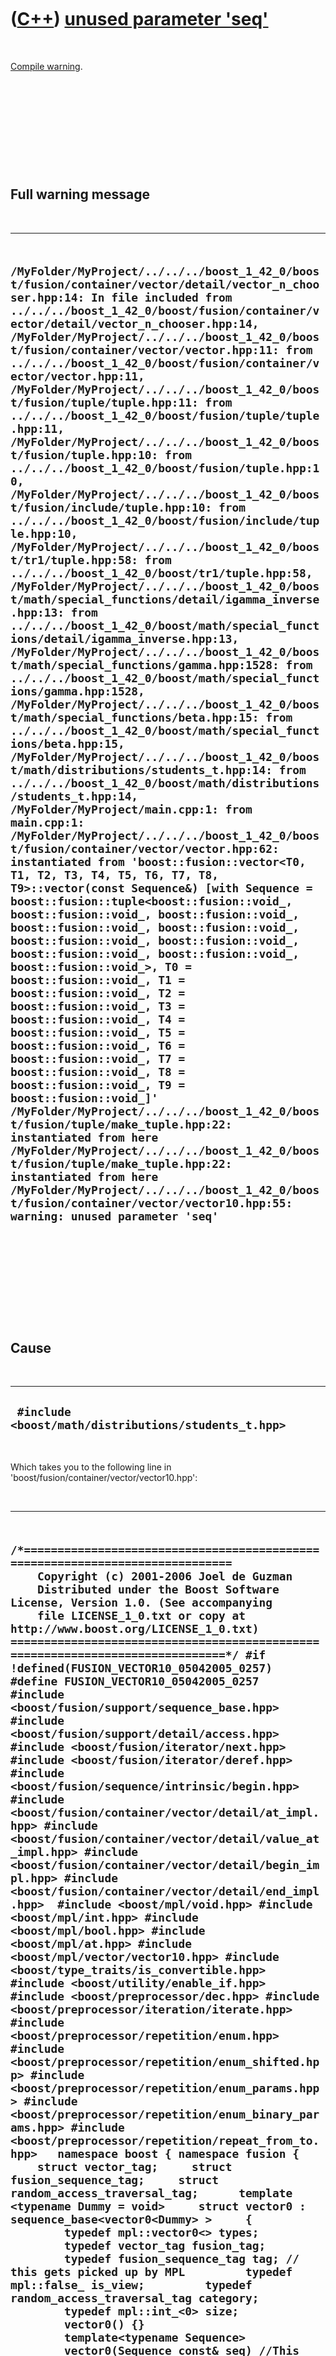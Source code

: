 
 

 

 

 

 

([C++](Cpp.md)) [unused parameter 'seq'](CppCompileWarningUnusedParameterSeq.md)
==================================================================================

 

[Compile warning](CppCompileError.md).

 

 

 

 

 

Full warning message
--------------------

 

  --------------------------------------------------------------------------------------------------------------------------------------------------------------------------------------------------------------------------------------------------------------------------------------------------------------------------------------------------------------------------------------------------------------------------------------------------------------------------------------------------------------------------------------------------------------------------------------------------------------------------------------------------------------------------------------------------------------------------------------------------------------------------------------------------------------------------------------------------------------------------------------------------------------------------------------------------------------------------------------------------------------------------------------------------------------------------------------------------------------------------------------------------------------------------------------------------------------------------------------------------------------------------------------------------------------------------------------------------------------------------------------------------------------------------------------------------------------------------------------------------------------------------------------------------------------------------------------------------------------------------------------------------------------------------------------------------------------------------------------------------------------------------------------------------------------------------------------------------------------------------------------------------------------------------------------------------------------------------------------------------------------------------------------------------------------------------------------------------------------------------------------------------------------------------------------------------------------------------------------------------------------------------------------------------------------------------------------------------------------------------------------------------------------------------------------------------------------------------------------------------------------------------------------------------------------------------------------------------------------------------------------------------------------------------------------------------------------------------------------------------------
  ` /MyFolder/MyProject/../../../boost_1_42_0/boost/fusion/container/vector/detail/vector_n_chooser.hpp:14: In file included from ../../../boost_1_42_0/boost/fusion/container/vector/detail/vector_n_chooser.hpp:14, /MyFolder/MyProject/../../../boost_1_42_0/boost/fusion/container/vector/vector.hpp:11: from ../../../boost_1_42_0/boost/fusion/container/vector/vector.hpp:11, /MyFolder/MyProject/../../../boost_1_42_0/boost/fusion/tuple/tuple.hpp:11: from ../../../boost_1_42_0/boost/fusion/tuple/tuple.hpp:11, /MyFolder/MyProject/../../../boost_1_42_0/boost/fusion/tuple.hpp:10: from ../../../boost_1_42_0/boost/fusion/tuple.hpp:10, /MyFolder/MyProject/../../../boost_1_42_0/boost/fusion/include/tuple.hpp:10: from ../../../boost_1_42_0/boost/fusion/include/tuple.hpp:10, /MyFolder/MyProject/../../../boost_1_42_0/boost/tr1/tuple.hpp:58: from ../../../boost_1_42_0/boost/tr1/tuple.hpp:58, /MyFolder/MyProject/../../../boost_1_42_0/boost/math/special_functions/detail/igamma_inverse.hpp:13: from ../../../boost_1_42_0/boost/math/special_functions/detail/igamma_inverse.hpp:13, /MyFolder/MyProject/../../../boost_1_42_0/boost/math/special_functions/gamma.hpp:1528: from ../../../boost_1_42_0/boost/math/special_functions/gamma.hpp:1528, /MyFolder/MyProject/../../../boost_1_42_0/boost/math/special_functions/beta.hpp:15: from ../../../boost_1_42_0/boost/math/special_functions/beta.hpp:15, /MyFolder/MyProject/../../../boost_1_42_0/boost/math/distributions/students_t.hpp:14: from ../../../boost_1_42_0/boost/math/distributions/students_t.hpp:14, /MyFolder/MyProject/main.cpp:1: from main.cpp:1: /MyFolder/MyProject/../../../boost_1_42_0/boost/fusion/container/vector/vector.hpp:62:   instantiated from 'boost::fusion::vector<T0, T1, T2, T3, T4, T5, T6, T7, T8, T9>::vector(const Sequence&) [with Sequence = boost::fusion::tuple<boost::fusion::void_, boost::fusion::void_, boost::fusion::void_, boost::fusion::void_, boost::fusion::void_, boost::fusion::void_, boost::fusion::void_, boost::fusion::void_, boost::fusion::void_, boost::fusion::void_>, T0 = boost::fusion::void_, T1 = boost::fusion::void_, T2 = boost::fusion::void_, T3 = boost::fusion::void_, T4 = boost::fusion::void_, T5 = boost::fusion::void_, T6 = boost::fusion::void_, T7 = boost::fusion::void_, T8 = boost::fusion::void_, T9 = boost::fusion::void_]' /MyFolder/MyProject/../../../boost_1_42_0/boost/fusion/tuple/make_tuple.hpp:22:   instantiated from here /MyFolder/MyProject/../../../boost_1_42_0/boost/fusion/tuple/make_tuple.hpp:22:   instantiated from here /MyFolder/MyProject/../../../boost_1_42_0/boost/fusion/container/vector/vector10.hpp:55: warning: unused parameter 'seq'`
  --------------------------------------------------------------------------------------------------------------------------------------------------------------------------------------------------------------------------------------------------------------------------------------------------------------------------------------------------------------------------------------------------------------------------------------------------------------------------------------------------------------------------------------------------------------------------------------------------------------------------------------------------------------------------------------------------------------------------------------------------------------------------------------------------------------------------------------------------------------------------------------------------------------------------------------------------------------------------------------------------------------------------------------------------------------------------------------------------------------------------------------------------------------------------------------------------------------------------------------------------------------------------------------------------------------------------------------------------------------------------------------------------------------------------------------------------------------------------------------------------------------------------------------------------------------------------------------------------------------------------------------------------------------------------------------------------------------------------------------------------------------------------------------------------------------------------------------------------------------------------------------------------------------------------------------------------------------------------------------------------------------------------------------------------------------------------------------------------------------------------------------------------------------------------------------------------------------------------------------------------------------------------------------------------------------------------------------------------------------------------------------------------------------------------------------------------------------------------------------------------------------------------------------------------------------------------------------------------------------------------------------------------------------------------------------------------------------------------------------------------------

 

 

 

 

 

Cause
-----

 

  -------------------------------------------------------
  ` #include <boost/math/distributions/students_t.hpp>`
  -------------------------------------------------------

 

Which takes you to the following line in
'boost/fusion/container/vector/vector10.hpp':

 

  ---------------------------------------------------------------------------------------------------------------------------------------------------------------------------------------------------------------------------------------------------------------------------------------------------------------------------------------------------------------------------------------------------------------------------------------------------------------------------------------------------------------------------------------------------------------------------------------------------------------------------------------------------------------------------------------------------------------------------------------------------------------------------------------------------------------------------------------------------------------------------------------------------------------------------------------------------------------------------------------------------------------------------------------------------------------------------------------------------------------------------------------------------------------------------------------------------------------------------------------------------------------------------------------------------------------------------------------------------------------------------------------------------------------------------------------------------------------------------------------------------------------------------------------------------------------------------------------------------------------------------------------------------------------------------------------------------------------------------------------------------------------------------------------------------------------------------------------------------------------------------------------------------------------------------------------------------------------------------------------------------------------------------------------------------------------------------------------------------------------------------------------------------------------------------------------------------------------------------------------------------------------------------------------------------------------------------------------------------------------------------------------------------------------------------------------------------------------------------------
  ` /*=============================================================================     Copyright (c) 2001-2006 Joel de Guzman      Distributed under the Boost Software License, Version 1.0. (See accompanying      file LICENSE_1_0.txt or copy at http://www.boost.org/LICENSE_1_0.txt) ==============================================================================*/ #if !defined(FUSION_VECTOR10_05042005_0257) #define FUSION_VECTOR10_05042005_0257  #include <boost/fusion/support/sequence_base.hpp> #include <boost/fusion/support/detail/access.hpp> #include <boost/fusion/iterator/next.hpp> #include <boost/fusion/iterator/deref.hpp> #include <boost/fusion/sequence/intrinsic/begin.hpp> #include <boost/fusion/container/vector/detail/at_impl.hpp> #include <boost/fusion/container/vector/detail/value_at_impl.hpp> #include <boost/fusion/container/vector/detail/begin_impl.hpp> #include <boost/fusion/container/vector/detail/end_impl.hpp>  #include <boost/mpl/void.hpp> #include <boost/mpl/int.hpp> #include <boost/mpl/bool.hpp> #include <boost/mpl/at.hpp> #include <boost/mpl/vector/vector10.hpp> #include <boost/type_traits/is_convertible.hpp> #include <boost/utility/enable_if.hpp>  #include <boost/preprocessor/dec.hpp> #include <boost/preprocessor/iteration/iterate.hpp> #include <boost/preprocessor/repetition/enum.hpp> #include <boost/preprocessor/repetition/enum_shifted.hpp> #include <boost/preprocessor/repetition/enum_params.hpp> #include <boost/preprocessor/repetition/enum_binary_params.hpp> #include <boost/preprocessor/repetition/repeat_from_to.hpp>   namespace boost { namespace fusion {     struct vector_tag;     struct fusion_sequence_tag;     struct random_access_traversal_tag;      template <typename Dummy = void>     struct vector0 : sequence_base<vector0<Dummy> >     {         typedef mpl::vector0<> types;         typedef vector_tag fusion_tag;         typedef fusion_sequence_tag tag; // this gets picked up by MPL         typedef mpl::false_ is_view;         typedef random_access_traversal_tag category;         typedef mpl::int_<0> size;          vector0() {}          template<typename Sequence>         vector0(Sequence const& seq) //This line         {}     };  // expand vector1 to vector10 #define BOOST_PP_FILENAME_1 <boost/fusion/container/vector/detail/vector_n.hpp> #define BOOST_PP_ITERATION_LIMITS (1, 10) #include BOOST_PP_ITERATE()  }}  #endif`
  ---------------------------------------------------------------------------------------------------------------------------------------------------------------------------------------------------------------------------------------------------------------------------------------------------------------------------------------------------------------------------------------------------------------------------------------------------------------------------------------------------------------------------------------------------------------------------------------------------------------------------------------------------------------------------------------------------------------------------------------------------------------------------------------------------------------------------------------------------------------------------------------------------------------------------------------------------------------------------------------------------------------------------------------------------------------------------------------------------------------------------------------------------------------------------------------------------------------------------------------------------------------------------------------------------------------------------------------------------------------------------------------------------------------------------------------------------------------------------------------------------------------------------------------------------------------------------------------------------------------------------------------------------------------------------------------------------------------------------------------------------------------------------------------------------------------------------------------------------------------------------------------------------------------------------------------------------------------------------------------------------------------------------------------------------------------------------------------------------------------------------------------------------------------------------------------------------------------------------------------------------------------------------------------------------------------------------------------------------------------------------------------------------------------------------------------------------------------------------------

 

[IDE](CppIde.md): [Qt Creator](CppQtCreator.md) 1.3.1

[Project type](CppQtProjectType.md): Qt4 Console Application

[Selected required modules](CppQtCreatorSelectRequiredModules.png):
QtCore

[Compiler](CppCompiler.md): [G++](CppGpp.md) 4.4.1

[Boost](CppBoost.md) version: 1.42.0

 

 

 

 

 

Solution
--------

 

The compiler is right: seq is an unused variable. I changed the code to

 

  ----------------------------------------------------------------------------------------------------------------------------------------------------------------------------------------------------------------------------------------------------------------------------------------------------------------------------------------------------------------------------------------------------------------------------------------------------------------------------------------------------------------------------------------------------------------------------------------------------------------------------------------------------------------------------------------------------------------------------------------------------------------------------------------------------------------------------------------------------------------------------------------------------------------------------------------------------------------------------------------------------------------------------------------------------------------------------------------------------------------------------------------------------------------------------------------------------------------------------------------------------------------------------------------------------------------------------------------------------------------------------------------------------------------------------------------------------------------------------------------------------------------------------------------------------------------------------------------------------------------------------------------------------------------------------------------------------------------------------------------------------------------------------------------------------------------------------------------------------------------------------------------------------------------------------------------------------------------------------------------------------------------------------------------------------------------------------------------------------------------------------------------------------------------------------------------------------------------------------------------------------------------------------------------------------------------------------------------------------------------------------------------------------------------------------------------------------------------------------
  ` /*=============================================================================     Copyright (c) 2001-2006 Joel de Guzman      Distributed under the Boost Software License, Version 1.0. (See accompanying      file LICENSE_1_0.txt or copy at http://www.boost.org/LICENSE_1_0.txt) ==============================================================================*/ #if !defined(FUSION_VECTOR10_05042005_0257) #define FUSION_VECTOR10_05042005_0257  #include <boost/fusion/support/sequence_base.hpp> #include <boost/fusion/support/detail/access.hpp> #include <boost/fusion/iterator/next.hpp> #include <boost/fusion/iterator/deref.hpp> #include <boost/fusion/sequence/intrinsic/begin.hpp> #include <boost/fusion/container/vector/detail/at_impl.hpp> #include <boost/fusion/container/vector/detail/value_at_impl.hpp> #include <boost/fusion/container/vector/detail/begin_impl.hpp> #include <boost/fusion/container/vector/detail/end_impl.hpp>  #include <boost/mpl/void.hpp> #include <boost/mpl/int.hpp> #include <boost/mpl/bool.hpp> #include <boost/mpl/at.hpp> #include <boost/mpl/vector/vector10.hpp> #include <boost/type_traits/is_convertible.hpp> #include <boost/utility/enable_if.hpp>  #include <boost/preprocessor/dec.hpp> #include <boost/preprocessor/iteration/iterate.hpp> #include <boost/preprocessor/repetition/enum.hpp> #include <boost/preprocessor/repetition/enum_shifted.hpp> #include <boost/preprocessor/repetition/enum_params.hpp> #include <boost/preprocessor/repetition/enum_binary_params.hpp> #include <boost/preprocessor/repetition/repeat_from_to.hpp>  namespace boost { namespace fusion {     struct vector_tag;     struct fusion_sequence_tag;     struct random_access_traversal_tag;      template <typename Dummy = void>     struct vector0 : sequence_base<vector0<Dummy> >     {         typedef mpl::vector0<> types;         typedef vector_tag fusion_tag;         typedef fusion_sequence_tag tag; // this gets picked up by MPL         typedef mpl::false_ is_view;         typedef random_access_traversal_tag category;         typedef mpl::int_<0> size;          vector0() {}          template<typename Sequence>         vector0(Sequence const&) //This line         {}     };  // expand vector1 to vector10 #define BOOST_PP_FILENAME_1 <boost/fusion/container/vector/detail/vector_n.hpp> #define BOOST_PP_ITERATION_LIMITS (1, 10) #include BOOST_PP_ITERATE()  }}  #endif`
  ----------------------------------------------------------------------------------------------------------------------------------------------------------------------------------------------------------------------------------------------------------------------------------------------------------------------------------------------------------------------------------------------------------------------------------------------------------------------------------------------------------------------------------------------------------------------------------------------------------------------------------------------------------------------------------------------------------------------------------------------------------------------------------------------------------------------------------------------------------------------------------------------------------------------------------------------------------------------------------------------------------------------------------------------------------------------------------------------------------------------------------------------------------------------------------------------------------------------------------------------------------------------------------------------------------------------------------------------------------------------------------------------------------------------------------------------------------------------------------------------------------------------------------------------------------------------------------------------------------------------------------------------------------------------------------------------------------------------------------------------------------------------------------------------------------------------------------------------------------------------------------------------------------------------------------------------------------------------------------------------------------------------------------------------------------------------------------------------------------------------------------------------------------------------------------------------------------------------------------------------------------------------------------------------------------------------------------------------------------------------------------------------------------------------------------------------------------------------------

 

 

 

 

 

 

